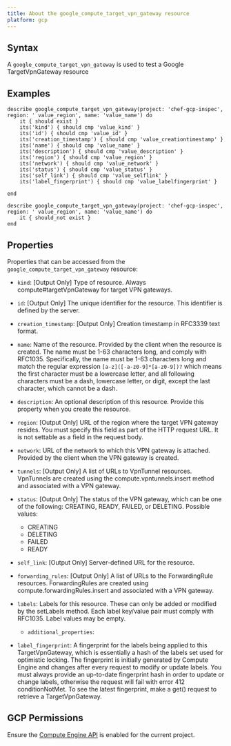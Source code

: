 ```yaml
---
title: About the google_compute_target_vpn_gateway resource
platform: gcp
---
```


## Syntax
A `google_compute_target_vpn_gateway` is used to test a Google TargetVpnGateway resource

## Examples
```
describe google_compute_target_vpn_gateway(project: 'chef-gcp-inspec', region: ' value_region', name: 'value_name') do
	it { should exist }
	its('kind') { should cmp 'value_kind' }
	its('id') { should cmp 'value_id' }
	its('creation_timestamp') { should cmp 'value_creationtimestamp' }
	its('name') { should cmp 'value_name' }
	its('description') { should cmp 'value_description' }
	its('region') { should cmp 'value_region' }
	its('network') { should cmp 'value_network' }
	its('status') { should cmp 'value_status' }
	its('self_link') { should cmp 'value_selflink' }
	its('label_fingerprint') { should cmp 'value_labelfingerprint' }

end

describe google_compute_target_vpn_gateway(project: 'chef-gcp-inspec', region: ' value_region', name: 'value_name') do
	it { should_not exist }
end
```

## Properties
Properties that can be accessed from the `google_compute_target_vpn_gateway` resource:


  * `kind`: [Output Only] Type of resource. Always compute#targetVpnGateway for target VPN gateways.

  * `id`: [Output Only] The unique identifier for the resource. This identifier is defined by the server.

  * `creation_timestamp`: [Output Only] Creation timestamp in RFC3339 text format.

  * `name`: Name of the resource. Provided by the client when the resource is created. The name must be 1-63 characters long, and comply with RFC1035. Specifically, the name must be 1-63 characters long and match the regular expression `[a-z]([-a-z0-9]*[a-z0-9])?` which means the first character must be a lowercase letter, and all following characters must be a dash, lowercase letter, or digit, except the last character, which cannot be a dash.

  * `description`: An optional description of this resource. Provide this property when you create the resource.

  * `region`: [Output Only] URL of the region where the target VPN gateway resides. You must specify this field as part of the HTTP request URL. It is not settable as a field in the request body.

  * `network`: URL of the network to which this VPN gateway is attached. Provided by the client when the VPN gateway is created.

  * `tunnels`: [Output Only] A list of URLs to VpnTunnel resources. VpnTunnels are created using the compute.vpntunnels.insert method and associated with a VPN gateway.

  * `status`: [Output Only] The status of the VPN gateway, which can be one of the following: CREATING, READY, FAILED, or DELETING.
  Possible values:
    * CREATING
    * DELETING
    * FAILED
    * READY

  * `self_link`: [Output Only] Server-defined URL for the resource.

  * `forwarding_rules`: [Output Only] A list of URLs to the ForwardingRule resources. ForwardingRules are created using compute.forwardingRules.insert and associated with a VPN gateway.

  * `labels`: Labels for this resource. These can only be added or modified by the setLabels method. Each label key/value pair must comply with RFC1035. Label values may be empty.

    * `additional_properties`:

  * `label_fingerprint`: A fingerprint for the labels being applied to this TargetVpnGateway, which is essentially a hash of the labels set used for optimistic locking. The fingerprint is initially generated by Compute Engine and changes after every request to modify or update labels. You must always provide an up-to-date fingerprint hash in order to update or change labels, otherwise the request will fail with error 412 conditionNotMet. To see the latest fingerprint, make a get() request to retrieve a TargetVpnGateway.


## GCP Permissions

Ensure the [Compute Engine API](https://console.cloud.google.com/apis/library/compute.googleapis.com/) is enabled for the current project.

